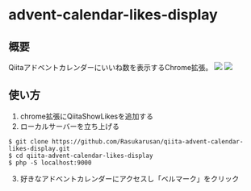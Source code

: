 # advent-calendar-likes-display

## 概要
Qiitaアドベントカレンダーにいいね数を表示するChrome拡張。
![](https://cdn-ak.f.st-hatena.com/images/fotolife/r/rasukarusan/20181223/20181223040404.png)
![](https://cdn-ak.f.st-hatena.com/images/fotolife/r/rasukarusan/20181223/20181223040130.gif)

## 使い方

1. chrome拡張にQiitaShowLikesを追加する
2. ローカルサーバーを立ち上げる
```
$ git clone https://github.com/Rasukarusan/qiita-advent-calendar-likes-display.git
$ cd qiita-advent-calendar-likes-display
$ php -S localhost:9000
```
3. 好きなアドベントカレンダーにアクセスし「ベルマーク」をクリック

